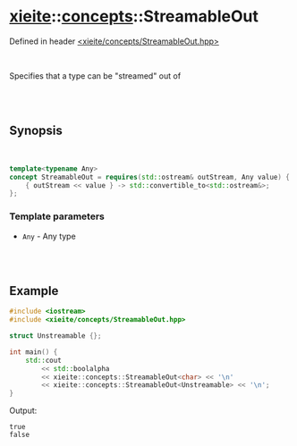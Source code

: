 # [xieite](../../README.md)::[concepts](../concepts.md)::StreamableOut
Defined in header [<xieite/concepts/StreamableOut.hpp>](../../include/xieite/concepts/StreamableOut.hpp)

<br/>

Specifies that a type can be "streamed" out of

<br/><br/>

## Synopsis

<br/>

```cpp
template<typename Any>
concept StreamableOut = requires(std::ostream& outStream, Any value) {
	{ outStream << value } -> std::convertible_to<std::ostream&>;
};
```
### Template parameters
- `Any` - Any type

<br/><br/>

## Example
```cpp
#include <iostream>
#include <xieite/concepts/StreamableOut.hpp>

struct Unstreamable {};

int main() {
	std::cout
		<< std::boolalpha
		<< xieite::concepts::StreamableOut<char> << '\n'
		<< xieite::concepts::StreamableOut<Unstreamable> << '\n';
}
```
Output:
```
true
false
```
